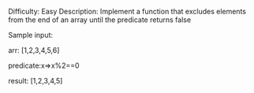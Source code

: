 Difficulty: Easy
Description: Implement a function that excludes elements from the end of an array until the predicate returns false

Sample input:

arr: [1,2,3,4,5,6] 

predicate:x=>x%2==0

result: [1,2,3,4,5]
